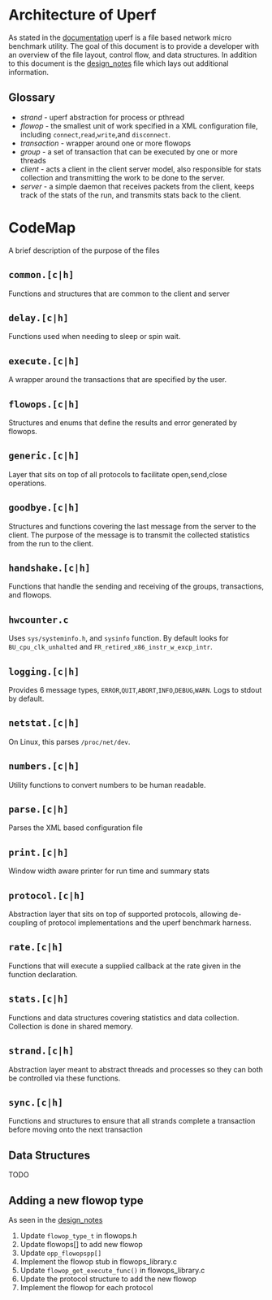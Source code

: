 # Architecture of Uperf
As stated in the [documentation](http://uperf.org/manual.html) uperf is a file based network micro benchmark utility. The goal of this document is to provide a developer with an overview of the file layout, control flow, and data structures. In addition to this document is the [design_notes](manual/design_notes.txt) file which lays out additional information.

## Glossary
- *strand* - uperf abstraction for process or pthread
- *flowop* - the smallest unit of work specified in a XML configuration file, including `connect`,`read`,`write`,and `disconnect`.
- *transaction* - wrapper around one or more flowops
- *group* - a set of transaction that can be executed by one or more threads
- *client* - acts a client in the client server model, also responsible for stats collection and transmitting the work to be done to the server.
- *server* - a simple daemon that receives packets from the client, keeps track of the stats of the run, and transmits stats back to the client.

# CodeMap
A brief description of the purpose of the files
## `common.[c|h]`
Functions and structures that are common to the client and server
## `delay.[c|h]`
Functions used when needing to sleep or spin wait.
## `execute.[c|h]`
A wrapper around the transactions that are specified by the user.
## `flowops.[c|h]`
Structures and enums that define the results and error generated by flowops.
## `generic.[c|h]`
Layer that sits on top of all protocols to facilitate open,send,close operations.
## `goodbye.[c|h]`
Structures and functions covering the last message from the server to the client. The purpose of the message is to transmit the collected statistics from the run to the client.
## `handshake.[c|h]`
Functions that handle the sending and receiving of the groups, transactions, and flowops.
## `hwcounter.c`
Uses `sys/systeminfo.h`, and `sysinfo` function. By default looks for `BU_cpu_clk_unhalted` and `FR_retired_x86_instr_w_excp_intr`.
## `logging.[c|h]`
Provides 6 message types, `ERROR`,`QUIT`,`ABORT`,`INFO`,`DEBUG`,`WARN`. Logs to stdout by default.
## `netstat.[c|h]`
On Linux, this parses `/proc/net/dev`.
## `numbers.[c|h]`
Utility functions to convert numbers to be human readable.
## `parse.[c|h]`
Parses the XML based configuration file
## `print.[c|h]`
Window width aware printer for run time and summary stats
## `protocol.[c|h]`
Abstraction layer that sits on top of supported protocols, allowing de-coupling of protocol implementations and the uperf benchmark harness.
## `rate.[c|h]`
Functions that will execute a supplied callback at the rate given in the function declaration.
## `stats.[c|h]`
Functions and data structures covering statistics and data collection. Collection is done in shared memory.
## `strand.[c|h]`
Abstraction layer meant to abstract threads and processes so they can both be controlled via these functions.
## `sync.[c|h]`
Functions and structures to ensure that all strands complete a transaction before moving onto the next transaction


## Data Structures
TODO

## Adding a new flowop type
As seen in the [design_notes](manual/design_notes.txt)
1. Update `flowop_type_t` in flowops.h
2. Update flowops[] to add new flowop
3. Update `opp_flowopspp[]`
3. Implement the flowop stub in flowops_library.c
4. Update `flowop_get_execute_func()` in flowops_library.c
6. Update the protocol structure to add the new flowop
7. Implement the flowop for each protocol

